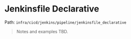 # Jenkinsfile Declarative

Path: `infra/cicd/jenkins/pipeline/jenkinsfile_declarative`

> Notes and examples TBD.
